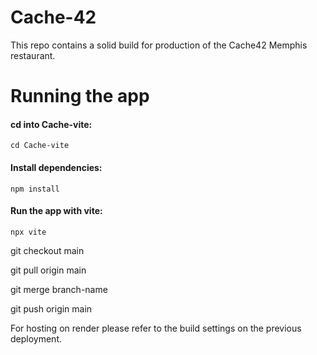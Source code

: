 # Cache-42
This repo contains a solid build for production of the Cache42 Memphis restaurant.

# Running the app

#### cd into Cache-vite:

```
cd Cache-vite
```

#### Install dependencies:

```
npm install
```

#### Run the app with vite:
```
npx vite
```
<!-- Switch to the main branch -->
git checkout main

<!-- Pull the latest changes from the remote main branch -->
git pull origin main

<!-- Merge your branch into the main branch -->
git merge  branch-name

<!-- Push the merged changes to the remote main branch -->
git push origin main


For hosting on render please refer to the build settings on the previous deployment.




<img src= "roomsmoke.png" alt="" >
